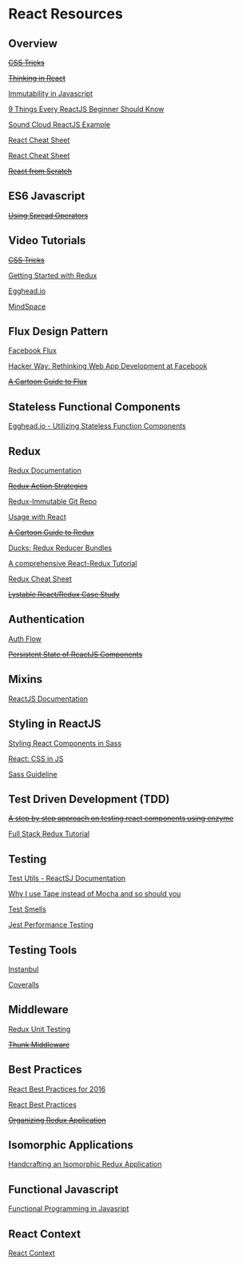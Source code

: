 # React Resources

## Overview

~~[CSS Tricks](https://css-tricks.com/learning-react-router/)~~

~~[Thinking in React](https://facebook.github.io/react/docs/thinking-in-react.html)~~

[Immutability in Javascript](https://www.sitepoint.com/immutability-javascript/)

[9 Things Every ReactJS Beginner Should Know](https://camjackson.net/post/9-things-every-reactjs-beginner-should-know)

[Sound Cloud ReactJS Example](https://github.com/andrewngu/sound-redux)

[React Cheat Sheet](http://ricostacruz.com/cheatsheets/react.html)

[React Cheat Sheet](https://slack-files.com/files-pri-safe/T031D499E-F23NSUK1V/egghead-react-cheat-sheet-0-14-7.pdf?c=1471888971-ca3579a8369463cac60901bf328f9cb8fa3bf7f1)

~~[React from Scratch](http://andrewhfarmer.com/react-from-scratch/)~~

## ES6 Javascript

~~[Using Spread Operators](http://redux.js.org/docs/recipes/UsingObjectSpreadOperator.html)~~

## Video Tutorials

~~[CSS Tricks](https://www.youtube.com/watch?v=LR_Fb2LbnhY&noredirect=1)~~

[Getting Started with Redux](https://egghead.io/courses/getting-started-with-redux)

[Egghead.io](https://egghead.io/lessons/react-building-a-react-js-app-notetaker-introduction)

[MindSpace](https://www.youtube.com/channel/UCSJbGtTlrDami-tDGPUV9-w)

## Flux Design Pattern

[Facebook Flux](https://facebook.github.io/flux/docs/overview.html)

[Hacker Way: Rethinking Web App Development at Facebook](https://www.youtube.com/watch?list=PLb0IAmt7-GS188xDYE-u1ShQmFFGbrk0v&v=nYkdrAPrdcw)

~~[A Cartoon Guide to Flux](https://code-cartoons.com/a-cartoon-guide-to-flux-6157355ab207#.w73yosb41)~~

## Stateless Functional Components

[Egghead.io - Utilizing Stateless Function Components](https://egghead.io/lessons/react-building-a-react-js-app-utilizing-stateless-function-components?series=build-your-first-react-js-application)

## Redux

[Redux Documentation](http://redux.js.org/)

~~[Redux Action Strategies](https://github.com/bradwestfall/CSS-Tricks-React-Series/blob/master/guide-3-redux/docs/action-strategies.md)~~

[Redux-Immutable Git Repo](https://github.com/gajus/redux-immutable)

[Usage with React](http://redux.js.org/docs/basics/UsageWithReact.html)

~~[A Cartoon Guide to Redux](https://code-cartoons.com/a-cartoon-intro-to-redux-3afb775501a6#.by96h0231)~~

[Ducks: Redux Reducer Bundles](https://github.com/erikras/ducks-modular-redux)

[A comprehensive React-Redux Tutorial](https://spapas.github.io/2016/03/02/react-redux-tutorial/)

[Redux Cheat Sheet](https://slack-files.com/files-pri-safe/T031D499E-F23NRLUNT/egghead-redux-cheat-sheet-3-2-1.pdf?c=1471888831-aa5b07e839fd9fe2c823031ec53d3292ba773f53)

~~[Lystable React/Redux Case Study](https://www.youtube.com/watch?v=zmN0Vhx2Jgg&feature=youtu.be&t=1h3m18s)~~

## Authentication

[Auth Flow](https://github.com/reactjs/react-router/tree/master/examples/auth-flow)

~~[Persistent State of ReactJS Components](http://blog.mgechev.com/2015/03/05/persistent-state-reactjs/)~~

## Mixins

[ReactJS Documentation](https://facebook.github.io/react/docs/reusable-components.html#mixins)

## Styling in ReactJS
[Styling React Components in Sass](http://hugogiraudel.com/2015/06/18/styling-react-components-in-sass/)

[React: CSS in JS](https://speakerdeck.com/vjeux/react-css-in-js)

[Sass Guideline](http://sass-guidelin.es/)

## Test Driven Development (TDD)

~~[A step by step approach on testing react components using enzyme](http://thereignn.ghost.io/a-step-by-step-tdd-approach-on-testing-react-components-using-enzyme/)~~

[Full Stack Redux Tutorial](http://teropa.info/blog/2015/09/10/full-stack-redux-tutorial.html#what-you-will-need)

## Testing

[Test Utils - ReactSJ Documentation](https://facebook.github.io/react/docs/test-utils.html)

[Why I use Tape instead of Mocha and so should you](https://medium.com/javascript-scene/why-i-use-tape-instead-of-mocha-so-should-you-6aa105d8eaf4#.26dyzrk10)

[Test Smells](https://github.com/testdouble/test-smells)

[Jest Performance Testing](https://facebook.github.io/jest/blog/2016/03/11/javascript-unit-testing-performance.html)

## Testing Tools

[Instanbul](https://github.com/gotwarlost/istanbul)

[Coveralls](https://coveralls.io/github/nickmerwin/node-coveralls?branch=master)

## Middleware
[Redux Unit Testing](https://www.codementor.io/reactjs/tutorial/redux-unit-test-mocha-mocking#/The_Middleware_Test_5)

~~[Thunk Middleware](http://stackoverflow.com/questions/35411423/how-to-dispatch-a-redux-action-with-a-timeout/35415559#35415559)~~

## Best Practices

[React Best Practices for 2016](https://blog.risingstack.com/react-js-best-practices-for-2016/)

[React Best Practices](https://medium.com/lexical-labs-engineering/redux-best-practices-64d59775802e#.ut8cmxt65)

~~[Organizing Redux Application](http://jaysoo.ca/2016/02/28/organizing-redux-application/)~~

## Isomorphic Applications

[Handcrafting an Isomorphic Redux Application](https://medium.com/front-end-developers/handcrafting-an-isomorphic-redux-application-with-love-40ada4468af4#.x2gnb1jx9)

## Functional Javascript

[Functional Programming in Javasript](http://reactivex.io/learnrx/)

## React Context

[React Context](https://facebook.github.io/react/docs/context.html)
